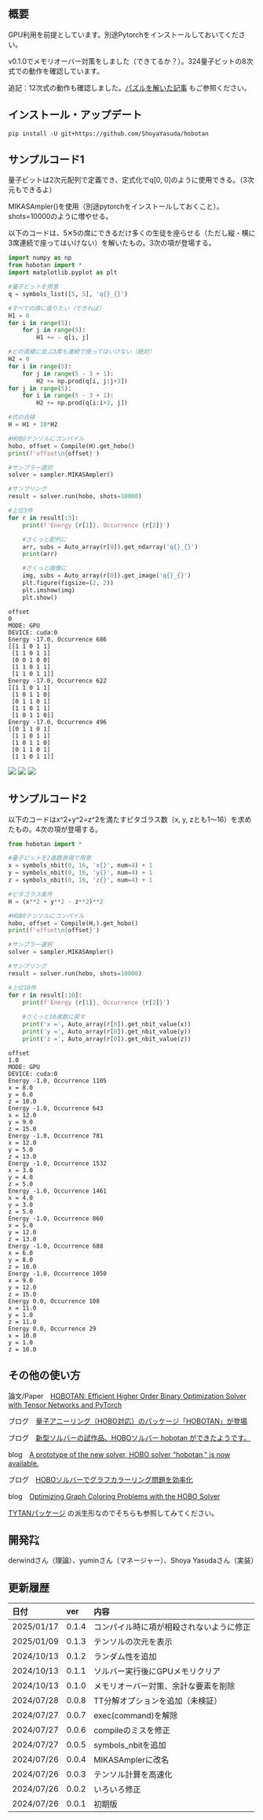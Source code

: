 ## 概要

GPU利用を前提としています。別途Pytorchをインストールしておいてください。

v0.1.0でメモリオーバー対策をしました（できてるか？）。324量子ビットの8次式での動作を確認しています。

追記：12次式の動作も確認しました。[パズルを解いた記事](https://vigne-cla.com/?s=%EF%BC%88HOBO%EF%BC%89) もご参照ください。 

## インストール・アップデート
```
pip install -U git+https://github.com/ShoyaYasuda/hobotan
```

## サンプルコード1

量子ビットは2次元配列で定義でき、定式化でq[0, 0]のように使用できる。（3次元もできるよ）

MIKASAmpler()を使用（別途pytorchをインストールしておくこと）。shots=10000のように増やせる。

以下のコードは、5✕5の席にできるだけ多くの生徒を座らせる（ただし縦・横に3席連続で座ってはいけない）を解いたもの。3次の項が登場する。

```python
import numpy as np
from hobotan import *
import matplotlib.pyplot as plt

#量子ビットを用意
q = symbols_list([5, 5], 'q{}_{}')

#すべての席に座りたい（できれば）
H1 = 0
for i in range(5):
    for j in range(5):
        H1 += - q[i, j]

#どの直線に並ぶ3席も連続で座ってはいけない（絶対）
H2 = 0
for i in range(5):
    for j in range(5 - 3 + 1):
        H2 += np.prod(q[i, j:j+3])
for j in range(5):
    for i in range(5 - 3 + 1):
        H2 += np.prod(q[i:i+3, j])

#式の合体
H = H1 + 10*H2

#HOBOテンソルにコンパイル
hobo, offset = Compile(H).get_hobo()
print(f'offset\n{offset}')

#サンプラー選択
solver = sampler.MIKASAmpler()

#サンプリング
result = solver.run(hobo, shots=10000)

#上位3件
for r in result[:3]:
    print(f'Energy {r[1]}, Occurrence {r[2]}')

    #さくっと配列に
    arr, subs = Auto_array(r[0]).get_ndarray('q{}_{}')
    print(arr)

    #さくっと画像に
    img, subs = Auto_array(r[0]).get_image('q{}_{}')
    plt.figure(figsize=(2, 2))
    plt.imshow(img)
    plt.show()
```
```
offset
0
MODE: GPU
DEVICE: cuda:0
Energy -17.0, Occurrence 686
[[1 1 0 1 1]
 [1 1 0 1 1]
 [0 0 1 0 0]
 [1 1 0 1 1]
 [1 1 0 1 1]]
Energy -17.0, Occurrence 622
[[1 1 0 1 1]
 [1 0 1 1 0]
 [0 1 1 0 1]
 [1 1 0 1 1]
 [1 0 1 1 0]]
Energy -17.0, Occurrence 496
[[0 1 1 0 1]
 [1 1 0 1 1]
 [1 0 1 1 0]
 [0 1 1 0 1]
 [1 1 0 1 1]]
```
<img src="https://github.com/ShoyaYasuda/hobotan/blob/main/img/img1.png" width="%">
<img src="https://github.com/ShoyaYasuda/hobotan/blob/main/img/img2.png" width="%">
<img src="https://github.com/ShoyaYasuda/hobotan/blob/main/img/img3.png" width="%">


## サンプルコード2

以下のコードはx^2+y^2=z^2を満たすピタゴラス数（x, y, zとも1～16）を求めたもの。4次の項が登場する。

```python
from hobotan import *

#量子ビットを2進数表現で用意
x = symbols_nbit(0, 16, 'x{}', num=4) + 1
y = symbols_nbit(0, 16, 'y{}', num=4) + 1
z = symbols_nbit(0, 16, 'z{}', num=4) + 1

#ピタゴラス条件
H = (x**2 + y**2 - z**2)**2

#HOBOテンソルにコンパイル
hobo, offset = Compile(H,).get_hobo()
print(f'offset\n{offset}')

#サンプラー選択
solver = sampler.MIKASAmpler()

#サンプリング
result = solver.run(hobo, shots=10000)

#上位10件
for r in result[:10]:
    print(f'Energy {r[1]}, Occurrence {r[2]}')
    
    #さくっと10進数に戻す
    print('x =', Auto_array(r[0]).get_nbit_value(x))
    print('y =', Auto_array(r[0]).get_nbit_value(y))
    print('z =', Auto_array(r[0]).get_nbit_value(z))
```
```
offset
1.0
MODE: GPU
DEVICE: cuda:0
Energy -1.0, Occurrence 1105
x = 8.0
y = 6.0
z = 10.0
Energy -1.0, Occurrence 643
x = 12.0
y = 9.0
z = 15.0
Energy -1.0, Occurrence 781
x = 12.0
y = 5.0
z = 13.0
Energy -1.0, Occurrence 1532
x = 3.0
y = 4.0
z = 5.0
Energy -1.0, Occurrence 1461
x = 4.0
y = 3.0
z = 5.0
Energy -1.0, Occurrence 860
x = 5.0
y = 12.0
z = 13.0
Energy -1.0, Occurrence 688
x = 6.0
y = 8.0
z = 10.0
Energy -1.0, Occurrence 1050
x = 9.0
y = 12.0
z = 15.0
Energy 0.0, Occurrence 108
x = 11.0
y = 1.0
z = 11.0
Energy 0.0, Occurrence 29
x = 10.0
y = 1.0
z = 10.0
```


## その他の使い方

論文/Paper　[HOBOTAN: Efficient Higher Order Binary Optimization Solver with Tensor Networks and PyTorch](https://blueqat.com/bqresearch/39fc4433-2907-4f43-a913-a294953b7e60)

ブログ　[量子アニーリング（HOBO対応）のパッケージ「HOBOTAN」が登場](https://vigne-cla.com/21-41/)

ブログ　[新型ソルバーの試作品、HOBOソルバー hobotan ができたようです。](https://blueqat.com/yuichiro_minato2/b562b955-0de8-4b6f-b092-15785a099c13)

blog　[A prototype of the new solver, HOBO solver "hobotan," is now available.](https://blueqat.com/yuichiro_minato2/b79a33dd-875d-4772-a11a-c6a80888a212)

ブログ　[HOBOソルバーでグラフカラーリング問題を効率化](https://blueqat.com/yuichiro_minato2/ae758ca8-27fe-43e8-8bdc-2171dfc3c01e)

blog　[Optimizing Graph Coloring Problems with the HOBO Solver](https://blueqat.com/yuichiro_minato2/de1d6041-1eb5-4fab-9776-73ab82270836)

[TYTANパッケージ](https://github.com/tytansdk/tytan) の派生形なのでそちらも参照してみてください。


## 開発㌠

derwindさん（理論）、yuminさん（マネージャー）、Shoya Yasudaさん（実装）

## 更新履歴
|日付|ver|内容|
|:---|:---|:---|
|2025/01/17|0.1.4|コンパイル時に項が相殺されないように修正|
|2025/01/09|0.1.3|テンソルの次元を表示|
|2024/10/13|0.1.2|ランダム性を追加|
|2024/10/13|0.1.1|ソルバー実行後にGPUメモリクリア|
|2024/10/13|0.1.0|メモリオーバー対策、余計な要素を削除|
|2024/07/28|0.0.8|TT分解オプションを追加（未検証）|
|2024/07/27|0.0.7|exec(command)を解除|
|2024/07/27|0.0.6|compileのミスを修正|
|2024/07/27|0.0.5|symbols_nbitを追加|
|2024/07/26|0.0.4|MIKASAmplerに改名|
|2024/07/26|0.0.3|テンソル計算を高速化|
|2024/07/26|0.0.2|いろいろ修正|
|2024/07/26|0.0.1|初期版|

